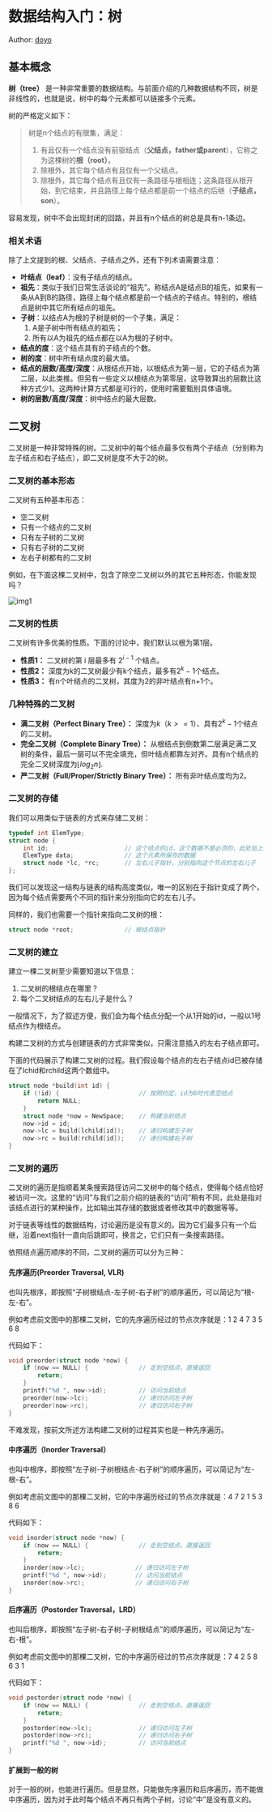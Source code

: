 # 数据结构入门：树

Author: [doyo](https://github.com/doyo2024)

## 基本概念

**树（tree）** 是一种非常重要的数据结构。与前面介绍的几种数据结构不同，树是非线性的，也就是说，树中的每个元素都可以链接多个元素。

树的严格定义如下：

> 树是n个结点的有限集，满足：
> 1. 有且仅有一个结点没有前驱结点（**父结点，father或parent**），它称之为这棵树的**根（root）**。
> 2. 除根外，其它每个结点有且仅有一个父结点。 
> 3. 除根外，其它每个结点有且仅有一条路径与根相连；这条路径从根开始，到它结束，并且路径上每个结点都是前一个结点的后继（**子结点，son**）。

容易发现，树中不会出现封闭的回路，并且有n个结点的树总是具有n-1条边。

### 相关术语

除了上文提到的根、父结点、子结点之外，还有下列术语需要注意：

* **叶结点（leaf）**：没有子结点的结点。
* **祖先**：类似于我们日常生活谈论的“祖先”。称结点A是结点B的祖先，如果有一条从A到B的路径，路径上每个结点都是前一个结点的子结点。特别的，根结点是树中其它所有结点的祖先。
* **子树**：以结点A为根的子树是树的一个子集，满足：
    1. A是子树中所有结点的祖先；
    2. 所有以A为祖先的结点都在以A为根的子树中。
* **结点的度**：这个结点具有的子结点的个数。
* **树的度**：树中所有结点度的最大值。
* **结点的层数/高度/深度**：从根结点开始，以根结点为第一层，它的子结点为第二层，以此类推。但另有一些定义以根结点为第零层，这导致算出的层数比这种方式少1。这两种计算方式都是可行的，使用时需要甄别具体语境。
* **树的层数/高度/深度**：树中结点的最大层数。

## 二叉树

二叉树是一种非常特殊的树。二叉树中的每个结点最多仅有两个子结点（分别称为左子结点和右子结点），即二叉树是度不大于2的树。

### 二叉树的基本形态

二叉树有五种基本形态：

* 空二叉树
* 只有一个结点的二叉树
* 只有左子树的二叉树
* 只有右子树的二叉树
* 左右子树都有的二叉树

例如，在下面这棵二叉树中，包含了除空二叉树以外的其它五种形态，你能发现吗？

![img1](image/ds_ex3/tree.png)

### 二叉树的性质

二叉树有许多优美的性质。下面的讨论中，我们默认以根为第1层。

* **性质1：** 二叉树的第 i 层最多有 $2^{i-1}$ 个结点。
* **性质2：** 深度为k的二叉树最少有k个结点，最多有$2^k-1$个结点。
* **性质3：** 有n个叶结点的二叉树，其度为2的非叶结点有n+1个。

### 几种特殊的二叉树

* **满二叉树（Perfect Binary Tree）：** 深度为$k（k >= 1）$、具有$2^k-1$个结点的二叉树。
* **完全二叉树（Complete Binary Tree）：** 从根结点到倒数第二层满足满二叉树的条件，最后一层可以不完全填充，但叶结点都靠左对齐。具有n个结点的完全二叉树深度为$\lfloor log_2n \rfloor$.
* **严二叉树（Full/Proper/Strictly Binary Tree）：** 所有非叶结点度均为2。

### 二叉树的存储

我们可以用类似于链表的方式来存储二叉树：

```c
typedef int ElemType;
struct node {
    int id;                     // 这个结点的id，这个数据不是必须的，此处加上id是为了方便理解
    ElemType data;              // 这个元素所保存的数据
    struct node *lc, *rc;       // 左右儿子指针，分别指向这个节点的左右儿子
};
```

我们可以发现这一结构与链表的结构高度类似，唯一的区别在于指针变成了两个，因为每个结点需要两个不同的指针来分别指向它的左右儿子。

同样的，我们也需要一个指针来指向二叉树的根：

```c
struct node *root;              // 根结点指针
```

### 二叉树的建立

建立一棵二叉树至少需要知道以下信息：

1. 二叉树的根结点在哪里？
2. 每个二叉树结点的左右儿子是什么？

一般情况下，为了叙述方便，我们会为每个结点分配一个从1开始的id，一般以1号结点作为根结点。

构建二叉树的方式与创建链表的方式非常类似，只需注意插入的左右子结点即可。

下面的代码展示了构建二叉树的过程。我们假设每个结点的左右子结点id已被存储在了lchid和rchild这两个数组中。

```c
struct node *build(int id) {
    if (!id) {                      // 按照约定，id为0时代表空结点
        return NULL;
    }
    struct node *now = NewSpace;    // 构建当前结点
    now->id = id;
    now->lc = build(lchild[id]);    // 递归构建左子树
    now->rc = build(rchild[id]);    // 递归构建右子树
}
```

### 二叉树的遍历

二叉树的遍历是指顺着某条搜索路径访问二叉树中的每个结点，使得每个结点恰好被访问一次。这里的“访问”与我们之前介绍的链表的“访问”稍有不同，此处是指对该结点进行的某种操作，比如输出其存储的数据或者修改其中的数据等等。

对于链表等线性的数据结构，讨论遍历是没有意义的。因为它们最多只有一个后继，沿着next指针一直向后跳即可，换言之，它们只有一条搜索路径。

依照结点遍历顺序的不同，二叉树的遍历可以分为三种：

#### 先序遍历(Preorder Traversal, VLR)

也叫先根序，即按照“子树根结点-左子树-右子树”的顺序遍历，可以简记为“根-左-右”。

例如考虑前文图中的那棵二叉树，它的先序遍历经过的节点次序就是：1 2 4 7 3 5 6 8

代码如下：

```c
void preorder(struct node *now) {   
    if (now == NULL) {              // 走到空结点，直接返回
        return;
    }
    printf("%d ", now->id);         // 访问当前结点
    preorder(now->lc);              // 递归访问左子树
    preorder(now->rc);              // 递归访问右子树
}
```

不难发现，按前文所述方法构建二叉树的过程其实也是一种先序遍历。

#### 中序遍历（Inorder Traversal）

也叫中根序，即按照“左子树-子树根结点-右子树”的顺序遍历，可以简记为“左-根-右”。

例如考虑前文图中的那棵二叉树，它的中序遍历经过的节点次序就是：4 7 2 1 5 3 8 6

代码如下：

```c
void inorder(struct node *now) {
    if (now == NULL) {              // 走到空结点，直接返回
        return;
    }
    inorder(now->lc);              // 递归访问左子树         
    printf("%d ", now->id);        // 访问当前结点
    inorder(now->rc);              // 递归访问右子树
}
```

#### 后序遍历（Postorder Traversal，LRD）

也叫后根序，即按照“左子树-右子树-子树根结点”的顺序遍历，可以简记为“左-右-根”。

例如考虑前文图中的那棵二叉树，它的中序遍历经过的节点次序就是：7 4 2 5 8 6 3 1

代码如下：

```c
void postorder(struct node *now) {
    if (now == NULL) {              // 走到空结点，直接返回
        return;
    }
    postorder(now->lc);             // 递归访问左子树
    postorder(now->rc);             // 递归访问右子树
    printf("%d ", now->id);         // 访问当前结点
}
```

#### 扩展到一般的树

对于一般的树，也能进行遍历。但是显然，只能做先序遍历和后序遍历，而不能做中序遍历，因为对于此时每个结点不再只有两个子树，讨论“中”是没有意义的。

